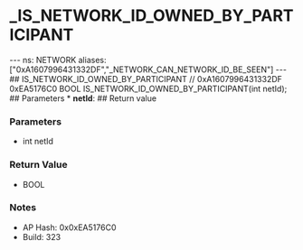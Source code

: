 # _IS_NETWORK_ID_OWNED_BY_PARTICIPANT

--- ns: NETWORK aliases: ["0xA1607996431332DF","_NETWORK_CAN_NETWORK_ID_BE_SEEN"] --- ## IS_NETWORK_ID_OWNED_BY_PARTICIPANT  // 0xA1607996431332DF 0xEA5176C0 BOOL IS_NETWORK_ID_OWNED_BY_PARTICIPANT(int netId);  ## Parameters * **netId**:  ## Return value

### Parameters
* int netId

### Return Value
* BOOL

### Notes
* AP Hash: 0x0xEA5176C0
* Build: 323

